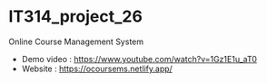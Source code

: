 # IT314_project_26
Online Course Management System
- Demo video : https://www.youtube.com/watch?v=1Gz1E1u_aT0
- Website : https://ocoursems.netlify.app/

